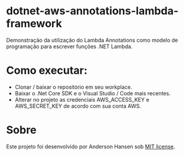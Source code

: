 # dotnet-aws-annotations-lambda-framework
Demonstração da utilização do Lambda Annotations como modelo de programação para escrever funções .NET Lambda.

# Como executar:
- Clonar / baixar o repositório em seu workplace.
- Baixar o .Net Core SDK e o Visual Studio / Code mais recentes.
- Alterar no projeto as credenciais AWS_ACCESS_KEY e AWS_SECRET_KEY de acordo com sua conta AWS.
	
# Sobre
Este projeto foi desenvolvido por Anderson Hansen sob [MIT license](LICENSE).